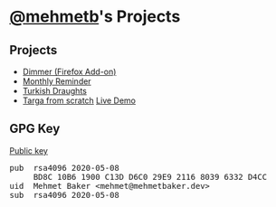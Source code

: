 # [@mehmetb](https://github.com/mehmetb)'s Projects

## Projects

- [Dimmer (Firefox Add-on)](https://mehmetb.github.io/dimmer)
- [Monthly Reminder](https://mehmetb.github.io/monthly-reminder)
- [Turkish Draughts](https://mehmetb.github.io/turkish-draughts)
- [Targa from scratch](https://mehmetb.github.io/targa-from-scratch) [Live Demo](https://mehmetb.github.io/targa-from-scratch-demo)

## GPG Key

[Public key](pubkey.txt)

<pre>
pub  rsa4096 2020-05-08
     BD8C 10B6 1900 C13D D6C0 29E9 2116 8039 6332 D4CC
uid  Mehmet Baker &lt;mehmet@mehmetbaker.dev&gt;
sub  rsa4096 2020-05-08
</pre>

